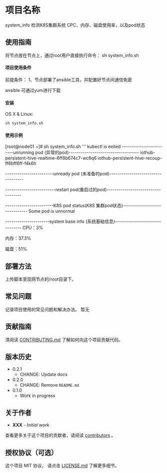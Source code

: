 # 项目名称
system_info
检测K8S集群系统 CPC、内存、磁盘使用率，以及pod状态


## 使用指南

将节点放在节点上，通过root用户直接执行命令： sh system_info.sh


#### 项目使用条件

前提条件：
1、节点部署了ansible工具，并配置好节点间通信免密

ansible 可通过yum进行下载

#### 安装

OS X & Linux:

```sh
sh system_info.sh
```

#### 使用示例
[root@node01 ~]# sh system_info.sh 
'''
kubectl is exited 
------------------------unrunning pod (异常的pod)-----------------------------------
iothub-persistent-hive-realtime-6ff8b674c7-wc6q6
iothub-persistent-hive-recoup-ff6bff6ff-f4k6h

------------------------unready pod (未准备的pod)-----------------------------------

-------------------------restart pod(重启过的pod)-----------------------------------

------------------------K8S pod status(K8S 集群pod状态)------------------------------
Some  pod  is unnormal

----------------------system base info (系统基础信息)-------------------------------
CPU：3%

内存：37.3%

磁盘：51%


## 部署方法

上传脚本至现网节点的/root目录下。

## 常见问题

记录项目使用的常见问题和解决办法。
暂无
## 贡献指南
清阅读 [CONTRIBUTING.md](#) 了解如何向这个项目贡献代码。


## 版本历史

* 0.2.1
    * CHANGE: Update docs
* 0.2.0
    * CHANGE: Remove `README.md`
* 0.1.0
    * Work in progress


## 关于作者

* **XXX** - *Initial work*

查看更多关于这个项目的贡献者，请阅读 [contributors](#) 。


## 授权协议（可选）

这个项目 MIT 协议， 请点击 [LICENSE.md](LICENSE.md) 了解更多细节。

